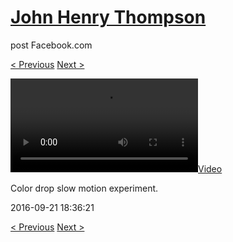 # [John Henry Thompson](../README.md)
post Facebook.com

[< Previous](2016-10-20-5.md) [Next >](2016-09-21-2.md)

[![](../media/2016-09-21/Color-drop-slow-motion-experiment.mp4)](../README.md)

Color drop slow motion experiment.

2016-09-21 18:36:21

[< Previous](2016-10-20-5.md) [Next >](2016-09-21-2.md)